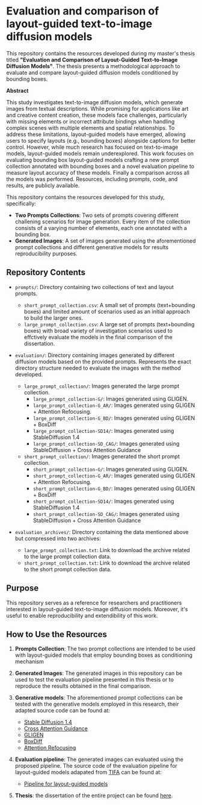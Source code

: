 # Evaluation and comparison of layout-guided text-to-image diffusion models

This repository contains the resources developed during my master's thesis titled **"Evaluation and Comparison of Layout-Guided Text-to-Image Diffusion Models"**. The thesis presents a methodological approach to evaluate and compare layout-guided  diffusion models conditioned by bounding boxes.

**Abstract**

This study investigates text-to-image diffusion models, which generate images from textual descriptions. While promising for applications like art and creative content creation, these models face challenges, particularly with missing elements or incorrect attribute bindings when handling complex scenes with multiple elements and spatial relationships. To address these limitations, layout-guided models have emerged, allowing users to specify layouts (e.g., bounding boxes) alongside captions for better control. However, while much research has focused on text-to-image models, layout-guided models remain underexplored. This work focuses on evaluating bounding box layout-guided models crafting a new prompt collection annotated with bounding boxes and a novel evaluation pipeline to measure layout accuracy of these models. Finally a comparison across all the models was performed. Resources, including prompts, code, and results, are publicly available.

This repository contains the resources developed for this study, specifically:

- **Two Prompts Collections**: Two sets of prompts covering different challening scenarios for image generation. Every item of the collection consists of a varying number of elements, each one annotated with a bounding box.
- **Generated Images**: A set of images generated using the aforementioned prompt collections and different generative models for results reproducibility purposes.

## Repository Contents

- `prompts/`: Directory containing two collections of text and layout prompts.
  - `short_prompt_collection.csv`: A small set of prompts (text+bounding boxes) and limited amount of scenarios used as an initial approach to build the larger ones.
  - `large_prompt_collection.csv`: A large set of prompts (text+bounding boxes) with broad variety of investigation scenarios used to effctively evaluate the models in the final comparison of the dissertation.

- `evaluation/`: Directory containing images generated by different diffusion models based on the provided prompts. Represents the exact directory structure needed to evaluate the images with the method developed.
  - `large_prompt_collection/`: Images generated the large prompt collection.
    - `large_prompt_collection-G/`: Images generated using GLIGEN.
    - `large_prompt_collection-G_AR/`: Images generated using GLIGEN + Attention Refocusing.
    - `large_prompt_collection-G_BD/`: Images generated using GLIGEN + BoxDiff
    - `large_prompt_collection-SD14/`: Images generated using StableDiffusion 1.4
    - `large_prompt_collection-SD_CAG/`: Images generated using StableDiffusion + Cross Attention Guidance
  - `short_prompt_collection/`: Images generated the short prompt collection.
    - `short_prompt_collection-G/`: Images generated using GLIGEN.
    - `short_prompt_collection-G_AR/`: Images generated using GLIGEN + Attention Refocusing.
    - `short_prompt_collection-G_BD/`: Images generated using GLIGEN + BoxDiff
    - `short_prompt_collection-SD14/`: Images generated using StableDiffusion 1.4
    - `short_prompt_collection-SD_CAG/`: Images generated using StableDiffusion + Cross Attention Guidance

- `evaluation_archives/`: Directory containing the data mentioned above but compressed into two archives:
  - `large_prompt_collection.txt`: Link to download the archive related to the large prompt collection data.
  - `short_prompt_collection.txt`: Link to download the archive related to the short prompt collection data.
  

## Purpose

This repository serves as a reference for researchers and practitioners interested in layout-guided text-to-image diffusion models. Moreover, it's useful to enable reproducibility and extendibility of this work.

## How to Use the Resources

1. **Prompts Collection**: The two prompt collections are intended to be used with layout-guided models that employ bounding boxes as conditioning mechanism 

2. **Generated Images**: The generated images in this repository can be used to test the evaluation pipeline presented in this thesis or to reproduce the results obtained in the final comparison.

3. **Generative models**: The aforementioned prompt collections can be tested with the generative models employed in this research, their adapted source code can be found at:
   - [Stable Diffusion 1.4](https://github.com/davidevezzaro/sd14-test)
   - [Cross Attention Guidance](https://github.com/davidevezzaro/layout-guidance-test)
   - [GLIGEN](https://github.com/davidevezzaro/gligen-test)
   - [BoxDiff](https://github.com/davidevezzaro/boxdiff-test)
   - [Attention Refocusing](https://github.com/davidevezzaro/attention-refocusing-test)

4. **Evaluation pipeline**: The generated images can evaluated using the proposed pipeline. The source code of the evaluation pipeline for layout-guided models adapated from [TIFA](https://github.com/Yushi-Hu/tifa) can be found at:
   - [Pipeline for layout-guided models](https://github.com/davidevezzaro/tifa-test)
  
5. **Thesis**: the dissertation of the entire project can be found [here](https://thesis.unipd.it/handle/20.500.12608/80214).
